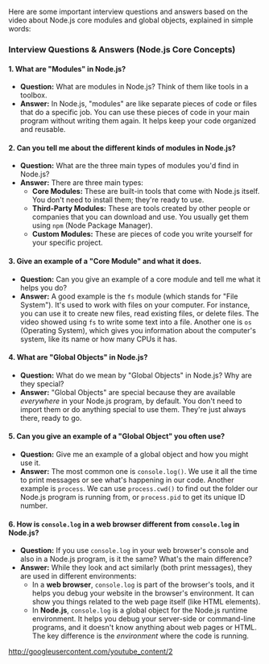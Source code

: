 Here are some important interview questions and answers based on the video about Node.js core modules and global objects, explained in simple words:

### Interview Questions & Answers (Node.js Core Concepts)

#### **1. What are "Modules" in Node.js?**

* **Question:** What are modules in Node.js? Think of them like tools in a toolbox.
* **Answer:** In Node.js, "modules" are like separate pieces of code or files that do a specific job. You can use these pieces of code in your main program without writing them again. It helps keep your code organized and reusable.

#### **2. Can you tell me about the different kinds of modules in Node.js?**

* **Question:** What are the three main types of modules you'd find in Node.js?
* **Answer:** There are three main types:
    * **Core Modules:** These are built-in tools that come with Node.js itself. You don't need to install them; they're ready to use.
    * **Third-Party Modules:** These are tools created by other people or companies that you can download and use. You usually get them using `npm` (Node Package Manager).
    * **Custom Modules:** These are pieces of code you write yourself for your specific project.

#### **3. Give an example of a "Core Module" and what it does.**

* **Question:** Can you give an example of a core module and tell me what it helps you do?
* **Answer:** A good example is the `fs` module (which stands for "File System"). It's used to work with files on your computer. For instance, you can use it to create new files, read existing files, or delete files. The video showed using `fs` to write some text into a file. Another one is `os` (Operating System), which gives you information about the computer's system, like its name or how many CPUs it has.

#### **4. What are "Global Objects" in Node.js?**

* **Question:** What do we mean by "Global Objects" in Node.js? Why are they special?
* **Answer:** "Global Objects" are special because they are available *everywhere* in your Node.js program, by default. You don't need to import them or do anything special to use them. They're just always there, ready to go.

#### **5. Can you give an example of a "Global Object" you often use?**

* **Question:** Give me an example of a global object and how you might use it.
* **Answer:** The most common one is `console.log()`. We use it all the time to print messages or see what's happening in our code. Another example is `process`. We can use `process.cwd()` to find out the folder our Node.js program is running from, or `process.pid` to get its unique ID number.

#### **6. How is `console.log` in a web browser different from `console.log` in Node.js?**

* **Question:** If you use `console.log` in your web browser's console and also in a Node.js program, is it the same? What's the main difference?
* **Answer:** While they look and act similarly (both print messages), they are used in different environments:
    * In a **web browser**, `console.log` is part of the browser's tools, and it helps you debug your website in the browser's environment. It can show you things related to the web page itself (like HTML elements).
    * In **Node.js**, `console.log` is a global object for the Node.js runtime environment. It helps you debug your server-side or command-line programs, and it doesn't know anything about web pages or HTML. The key difference is the *environment* where the code is running.

http://googleusercontent.com/youtube_content/2